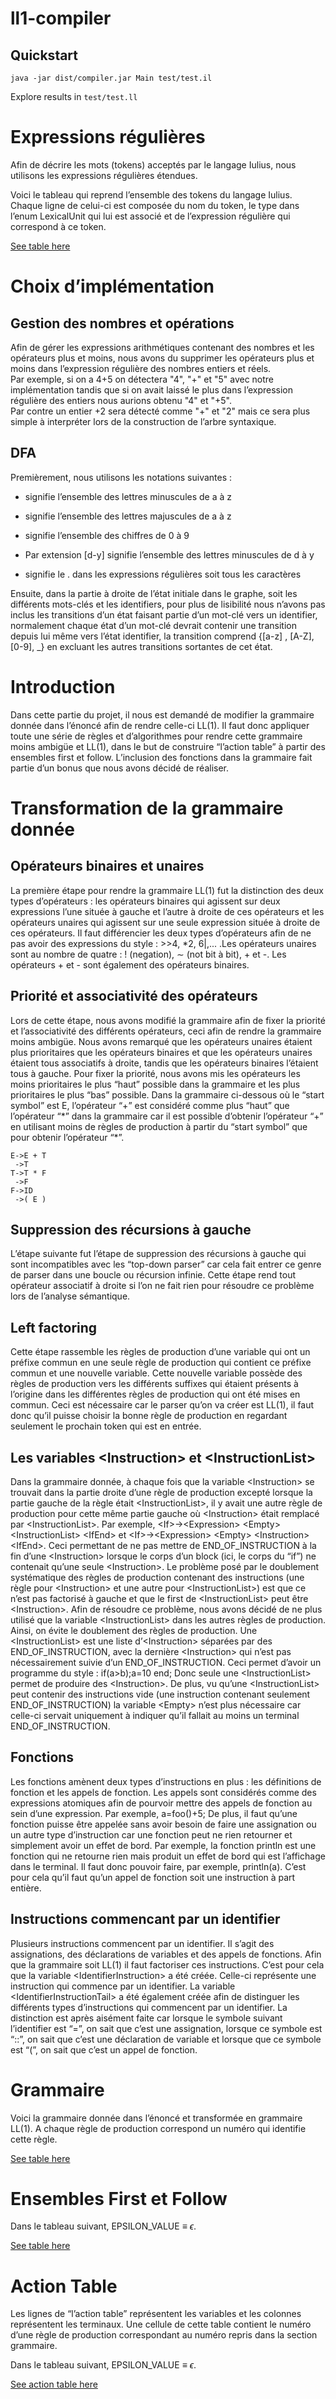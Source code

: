 # ll1-compiler

## Quickstart

```
java -jar dist/compiler.jar Main test/test.il   
```

Explore results in `test/test.ll`

# Expressions régulières

Afin de décrire les mots (tokens) acceptés par le langage Iulius, nous
utilisons les expressions régulières étendues.

Voici le tableau qui reprend l’ensemble des tokens du langage Iulius.
Chaque ligne de celui-ci est composée du nom du token, le type dans
l’enum LexicalUnit qui lui est associé et de l’expression régulière qui
correspond à ce token.  

[See table here](/doc/regex_token.md)

# Choix d’implémentation

## Gestion des nombres et opérations

Afin de gérer les expressions arithmétiques contenant des nombres et les
opérateurs plus et moins, nous avons du supprimer les opérateurs plus et
moins dans l’expression régulière des nombres entiers et réels.  
Par exemple, si on a 4+5 on détectera "4", "+" et "5" avec notre
implémentation tandis que si on avait laissé le plus dans l’expression
régulière des entiers nous aurions obtenu "4" et "+5".  
Par contre un entier +2 sera détecté comme "+" et "2" mais ce sera plus
simple à interpréter lors de la construction de l’arbre syntaxique.

## DFA

Premièrement, nous utilisons les notations suivantes :

-   signifie l’ensemble des lettres minuscules de a à z

-   signifie l’ensemble des lettres majuscules de a à z

-   signifie l’ensemble des chiffres de 0 à 9

-   Par extension \[d-y\] signifie l’ensemble des lettres minuscules de
    d à y

-   signifie le . dans les expressions régulières soit tous les
    caractères

Ensuite, dans la partie à droite de l’état initiale dans le graphe, soit
les différents mots-clés et les identifiers, pour plus de lisibilité
nous n’avons pas inclus les transitions d’un état faisant partie d’un
mot-clé vers un identifier, normalement chaque état d’un mot-clé devrait
contenir une transition depuis lui même vers l’état identifier, la
transition comprend {\[a-z\] , \[A-Z\], \[0-9\], \_} en excluant les
autres transitions sortantes de cet état.


# Introduction

Dans cette partie du projet, il nous est demandé de modifier la
grammaire donnée dans l’énoncé afin de rendre celle-ci LL(1). Il faut
donc appliquer toute une série de règles et d’algorithmes pour rendre
cette grammaire moins ambigüe et LL(1), dans le but de construire
“l’action table” à partir des ensembles first et follow. L’inclusion des
fonctions dans la grammaire fait partie d’un bonus que nous avons décidé
de réaliser.

# Transformation de la grammaire donnée

## Opérateurs binaires et unaires

La première étape pour rendre la grammaire LL(1) fut la distinction des
deux types d’opérateurs : les opérateurs binaires qui agissent sur deux
expressions l’une située à gauche et l’autre à droite de ces opérateurs
et les opérateurs unaires qui agissent sur une seule expression située à
droite de ces opérateurs. Il faut différencier les deux types
d’opérateurs afin de ne pas avoir des expressions du style : &gt;&gt;4,
\*2, 6\|,... .Les opérateurs unaires sont au nombre de quatre : !
(negation), ∼ (not bit à bit), + et -. Les opérateurs + et - sont
également des opérateurs binaires.

## Priorité et associativité des opérateurs

Lors de cette étape, nous avons modifié la grammaire afin de fixer la
priorité et l’associativité des différents opérateurs, ceci afin de
rendre la grammaire moins ambigüe. Nous avons remarqué que les
opérateurs unaires étaient plus prioritaires que les opérateurs binaires
et que les opérateurs unaires étaient tous associatifs à droite, tandis
que les opérateurs binaires l’étaient tous à gauche. Pour fixer la
priorité, nous avons mis les opérateurs les moins prioritaires le plus
“haut” possible dans la grammaire et les plus prioritaires le plus “bas”
possible. Dans la grammaire ci-dessous où le “start symbol” est E,
l’opérateur “+” est considéré comme plus “haut” que l’opérateur “\*”
dans la grammaire car il est possible d’obtenir l’opérateur “+” en
utilisant moins de règles de production à partir du “start symbol” que
pour obtenir l’opérateur “\*”.

    E->E + T
     ->T
    T->T * F
     ->F
    F->ID
     ->( E )

## Suppression des récursions à gauche

L’étape suivante fut l’étape de suppression des récursions à gauche qui
sont incompatibles avec les “top-down parser” car cela fait entrer ce
genre de parser dans une boucle ou récursion infinie. Cette étape rend
tout opérateur associatif à droite si l’on ne fait rien pour résoudre ce
problème lors de l’analyse sémantique.

## Left factoring

Cette étape rassemble les règles de production d’une variable qui ont un
préfixe commun en une seule règle de production qui contient ce préfixe
commun et une nouvelle variable. Cette nouvelle variable possède des
règles de production vers les différents suffixes qui étaient présents à
l’origine dans les différentes règles de production qui ont été mises en
commun. Ceci est nécessaire car le parser qu’on va créer est LL(1), il
faut donc qu’il puisse choisir la bonne règle de production en regardant
seulement le prochain token qui est en entrée.

## Les variables &lt;Instruction&gt; et &lt;InstructionList&gt;

Dans la grammaire donnée, à chaque fois que la variable
&lt;Instruction&gt; se trouvait dans la partie droite d’une règle de
production excepté lorsque la partie gauche de la règle était
&lt;InstructionList&gt;, il y avait une autre règle de production pour
cette même partie gauche où &lt;Instruction&gt; était remplacé par
&lt;InstructionList&gt;. Par exemple, &lt;If&gt;→&lt;Expression&gt;
&lt;Empty&gt; &lt;InstructionList&gt; &lt;IfEnd&gt; et
&lt;If&gt;→&lt;Expression&gt; &lt;Empty&gt; &lt;Instruction&gt;
&lt;IfEnd&gt;. Ceci permettant de ne pas mettre de END\_OF\_INSTRUCTION
à la fin d’une &lt;Instruction&gt; lorsque le corps d’un block (ici, le
corps du “if”) ne contenait qu’une seule &lt;Instruction&gt;. Le
problème posé par le doublement systématique des règles de production
contenant des instructions (une règle pour &lt;Instruction&gt; et une
autre pour &lt;InstructionList&gt;) est que ce n’est pas factorisé à
gauche et que le first de &lt;InstructionList&gt; peut être
&lt;Instruction&gt;. Afin de résoudre ce problème, nous avons décidé de
ne plus utilisé que la variable &lt;InstructionList&gt; dans les autres
règles de production. Ainsi, on évite le doublement des règles de
production. Une &lt;InstructionList&gt; est une liste
d’&lt;Instruction&gt; séparées par des END\_OF\_INSTRUCTION, avec la
dernière &lt;Instruction&gt; qui n’est pas nécessairement suivie d’un
END\_OF\_INSTRUCTION. Ceci permet d’avoir un programme du style :
if(a&gt;b);a=10 end; Donc seule une &lt;InstructionList&gt; permet de
produire des &lt;Instruction&gt;. De plus, vu qu’une
&lt;InstructionList&gt; peut contenir des instructions vide (une
instruction contenant seulement END\_OF\_INSTRUCTION) la variable
&lt;Empty&gt; n’est plus nécessaire car celle-ci servait uniquement à
indiquer qu’il fallait au moins un terminal END\_OF\_INSTRUCTION.

## Fonctions

Les fonctions amènent deux types d’instructions en plus : les
définitions de fonction et les appels de fonction. Les appels sont
considérés comme des expressions atomiques afin de pourvoir mettre des
appels de fonction au sein d’une expression. Par exemple, a=foo()+5; De
plus, il faut qu’une fonction puisse être appelée sans avoir besoin de
faire une assignation ou un autre type d’instruction car une fonction
peut ne rien retourner et simplement avoir un effet de bord. Par
exemple, la fonction println est une fonction qui ne retourne rien mais
produit un effet de bord qui est l’affichage dans le terminal. Il faut
donc pouvoir faire, par exemple, println(a). C’est pour cela qu’il faut
qu’un appel de fonction soit une instruction à part entière.

## Instructions commencant par un identifier

Plusieurs instructions commencent par un identifier. Il s’agit des
assignations, des déclarations de variables et des appels de fonctions.
Afin que la grammaire soit LL(1) il faut factoriser ces instructions.
C’est pour cela que la variable &lt;IdentifierInstruction&gt; a été
créée. Celle-ci représente une instruction qui commence par un
identifier. La variable &lt;IdentifierInstructionTail&gt; a été
également créée afin de distinguer les différents types d’instructions
qui commencent par un identifier. La distinction est après aisément
faite car lorsque le symbole suivant l’identifier est “=”, on sait que
c’est une assignation, lorsque ce symbole est “::”, on sait que c’est
une déclaration de variable et lorsque que ce symbole est “(”, on sait
que c’est un appel de fonction.

# Grammaire

Voici la grammaire donnée dans l’énoncé et transformée en grammaire
LL(1). A chaque règle de production correspond un numéro qui identifie
cette règle.


[See table here](/doc/grammar.md)



# Ensembles First et Follow

Dans le tableau suivant, EPSILON\_VALUE ≡ *ϵ*.

[See table here](/doc/first_follow.md)


# Action Table

Les lignes de “l’action table” représentent les variables et les
colonnes représentent les terminaux. Une cellule de cette table contient
le numéro d’une règle de production correspondant au numéro repris dans
la section grammaire.

Dans le tableau suivant, EPSILON\_VALUE ≡ *ϵ*.


[See action table here](/doc/action-table.md)

